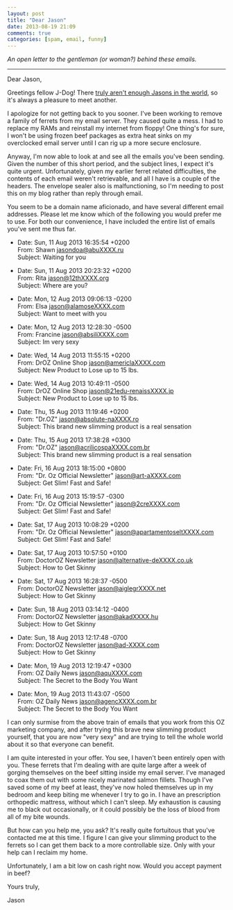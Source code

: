 ```yaml
---
layout: post
title: "Dear Jason"
date: 2013-08-19 21:09
comments: true
categories: [spam, email, funny]
---
```


*An open letter to the gentleman (or woman?) behind these emails.*

---

Dear Jason,

Greetings fellow J-Dog!  There [truly aren't enough Jasons in the world][name
popularity], so it's always a pleasure to meet another.

I apologize for not getting back to you sooner.  I've been working to remove
a family of ferrets from my email server.  They caused quite a mess.  I had to
replace my RAMs and reinstall my internet from floppy!  One thing's for sure,
I won't be using frozen beef packages as extra heat sinks on my overclocked
email server until I can rig up a more secure enclosure.

Anyway, I'm now able to look at and see all the emails you've been sending.
Given the number of this short period, and the subject lines, I expect it's
quite urgent.  Unfortunately, given my earlier ferret related difficulties,
the contents of each email weren't retrievable, and all I have is a couple of
the headers.  The envelope sealer also is malfunctioning, so I'm needing to
post this on my blog rather than reply through email.

You seem to be a domain name aficionado, and have several different email
addresses.  Please let me know which of the following you would prefer me to
use.  For both our convenience, I have included the entire list of emails
you've sent me thus far.

+ Date: Sun, 11 Aug 2013 16:35:54 +0200  
  From: Shawn <jasondoa@abuXXXX.ru>  
  Subject: Waiting for you  
  
+ Date: Sun, 11 Aug 2013 20:23:32 +0200  
  From: Rita <jason@12thXXXX.org>  
  Subject: Where are you?  
  
+ Date: Mon, 12 Aug 2013 09:06:13 -0200  
  From: Elsa <jason@alamoseXXXX.com>  
  Subject: Want to meet with you  
  
+ Date: Mon, 12 Aug 2013 12:28:30 -0500  
  From: Francine <jason@absiliXXXX.com>  
  Subject: Im very sexy  
  
+ Date: Wed, 14 Aug 2013 11:55:15 +0200  
  From: DrOZ Online Shop <jason@americlaXXXX.com>  
  Subject: New Product to Lose up to 15 lbs.  
  
+ Date: Wed, 14 Aug 2013 10:49:11 -0500  
  From: DrOZ Online Shop <jason@21edu-renaissXXXX.jp>  
  Subject: New Product to Lose up to 15 lbs.  
  
+ Date: Thu, 15 Aug 2013 11:19:46 +0200  
  From: "Dr.OZ" <jason@absolute-naXXXX.ro>  
  Subject: This brand new slimming product is a real sensation  
  
+ Date: Thu, 15 Aug 2013 17:38:28 +0300  
  From: "Dr.OZ" <jason@acrilicospaXXXX.com.br>  
  Subject: This brand new slimming product is a real sensation  
  
+ Date: Fri, 16 Aug 2013 18:15:00 +0800  
  From: "Dr. Oz Official Newsletter" <jason@art-aXXXX.com>  
  Subject: Get Slim! Fast and Safe!  
  
+ Date: Fri, 16 Aug 2013 15:19:57 -0300  
  From: "Dr. Oz Official Newsletter" <jason@2creXXXX.com>  
  Subject: Get Slim! Fast and Safe!  
  
+ Date: Sat, 17 Aug 2013 10:08:29 +0200  
  From: "Dr. Oz Official Newsletter" <jason@apartamentoseltXXXX.com>  
  Subject: Get Slim! Fast and Safe!  
  
+ Date: Sat, 17 Aug 2013 10:57:50 +0100  
  From: DoctorOZ Newsletter <jason@alternative-deXXXX.co.uk>  
  Subject: How to Get Skinny  
  
+ Date: Sat, 17 Aug 2013 16:28:37 -0500  
  From: DoctorOZ Newsletter <jason@aiglegrXXXX.net>  
  Subject: How to Get Skinny  
  
+ Date: Sun, 18 Aug 2013 03:14:12 -0400  
  From: DoctorOZ Newsletter <jason@akadXXXX.hu>  
  Subject: How to Get Skinny  
  
+ Date: Sun, 18 Aug 2013 12:17:48 -0700  
  From: DoctorOZ Newsletter <jason@ad-XXXX.com>  
  Subject: How to Get Skinny  
  
+ Date: Mon, 19 Aug 2013 12:19:47 +0300  
  From: OZ Daily News <jason@aquXXXX.com>  
  Subject: The Secret to the Body You Want  
  
+ Date: Mon, 19 Aug 2013 11:43:07 -0500  
  From: OZ Daily News <jason@agencXXXX.com.br>  
  Subject: The Secret to the Body You Want  

I can only surmise from the above train of emails that you work from this OZ
marketing company, and after trying this brave new slimming product yourself,
that you are now "very sexy" and are trying to tell the whole world about it
so that everyone can benefit.

I am quite interested in your offer.  You see, I haven't been entirely open
with you.  These ferrets that I'm dealing with are quite large after a week of
gorging themselves on the beef sitting inside my email server.  I've managed
to coax them out with some nicely marinated salmon fillets.  Though I've saved
some of my beef at least, they've now holed themselves up in my bedroom and
keep biting me whenever I try to go in.  I have an prescription orthopedic
mattress, without which I can't sleep.  My exhaustion is causing me to black
out occasionally, or it could possibly be the loss of blood from all of my
bite wounds.

But how can you help me, you ask?  It's really quite fortuitous that you've
contacted me at this time.  I figure I can give your slimming product to the
ferrets so I can get them back to a more controllable size.  Only with your
help can I reclaim my home.

Unfortunately, I am a bit low on cash right now.  Would you accept payment in
beef?

Yours truly,

Jason

[name popularity]:http://www.namestatistics.com/search.php?name=Jason&type=first&gender=male
